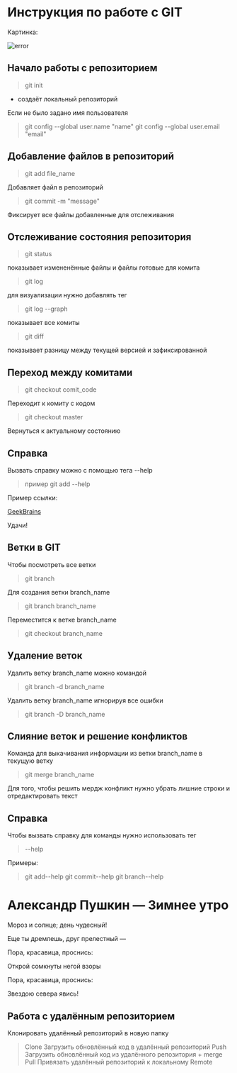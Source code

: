 # Инструкция по работе с GIT

Картинка:

![error](car.png)

## Начало работы с репозиторием
> git init

* создаёт локальный репозиторий

Если не было задано имя пользователя 
> git config --global user.name "name"
> git config --global user.email "email"

## Добавление файлов в репозиторий
>git add file_name

Добавляет файл в репозиторий
>git commit -m "message"

Фиксирует все файлы добавленные для отслеживания

## Отслеживание состояния репозитория
> git status

показывает измененённые файлы и файлы готовые для комита
> git log

для визуализации нужно добавлять тег
> git log --graph

показывает все комиты
>git diff

показывает разницу между текущей версией и зафиксированной

## Переход между комитами
> git checkout comit_code

Переходит к комиту с кодом
> git checkout master

Вернуться к актуальному состоянию

## Справка
Вызвать справку можно с помощью тега --help
> пример git add --help

Пример ссылки:

  [GeekBrains](https://gb.ru/ "Переходи на Gb")

Удачи!

## Ветки в GIT

Чтобы посмотреть все ветки
>git branch

Для создания ветки branch_name
>git branch branch_name

Переместится к ветке branch_name
>git checkout branch_name

## Удаление веток

Удалить ветку branch_name можно командой
>git branch -d branch_name

Удалить ветку branch_name игнорируя все ошибки
>git branch -D branch_name

## Слияние веток и решение конфликтов
Команда для выкачивания информации из ветки branch_name в текущую ветку
>git merge branch_name

Для того, чтобы решить мердж конфликт нужно убрать лишние строки и отредактировать текст

## Справка
Чтобы вызвать справку для команды нужно использовать тег 
>--help

Примеры:
>git add--help
>git commit--help
>git branch--help

# Александр Пушкин — Зимнее утро

Мороз и солнце; день чудесный! 

Еще ты дремлешь, друг прелестный —

Пора, красавица, проснись:

Открой сомкнуты негой взоры

Пора, красавица, проснись:

Звездою севера явись!

## Работа с удалённым репозиторием
Клонировать удалённый репозиторий в новую папку
> Clone
Загрузить обновлённый код в удалённый репозиторий
> Push
Загрузить обновлённый код из удалённого репозитория + merge
> Pull
Привязать удалённый репозиторий к локальному
> Remote